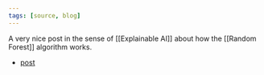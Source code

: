 ```yaml
---
tags: [source, blog]
---
```


A very nice post in the sense of [[Explainable AI]] about how the [[Random Forest]] algorithm works.

- [post](https://mlu-explain.github.io/random-forest/)